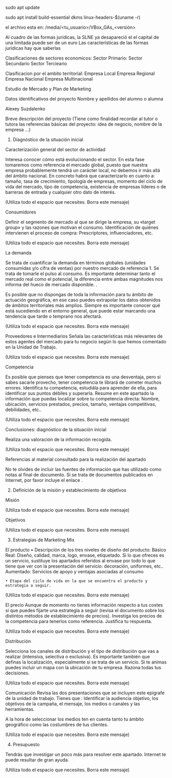 sudo apt update


sudo apt install build-essential dkms linux-headers-$(uname -r)


el archivo esta en: /media/<tu_usuario>/VBox_GAs_<versión>


Al cuadro de las formas jurídicas,
    la SLNE ya desapareció el el capital de una limitada puede ser de un euro
    Las características de las formas jurídicas hay que saberlas

Clasificaciones de sectores economicos:
    Sector Primario:
    Sector Secundario
    Sector Tercieario


Clasificacion por el ambito territorial:
    Empresa Local
    Empresa Regional
    Empresa Nacional
    Empresa Multinacional
    

Estudio de Mercado y Plan de Marketing



Datos identificativos del proyecto
Nombre y apellidos del alumno o alumna

Alexey Suzdalenko


Breve descripción del proyecto
(Tiene como finalidad recordar al tutor o tutora las referencias básicas del proyecto: idea de negocio, nombre de la empresa ...)








1. Diagnóstico de la situación inicial

Caracterización general del sector de actividad 

 
Interesa conocer cómo está evolucionando el sector.  En esta fase tomaremos como referencia el mercado global, puesto que nuestra empresa probablemente tendrá un carácter local, no debemos ir más allá del ámbito nacional. En concreto habrá que caracterizarlo en cuanto a: tamaño, tasa de crecimiento, tipología de empresas, momento del ciclo de vida del mercado, tipo de competencia, existencia de empresas líderes o de barreras de entrada y cualquier otro dato de interés.




(Utiliza todo el espacio que necesites. Borra este mensaje)




Consumidores

Definir el segmento de mercado al que se dirige la empresa, su «target group» y las razones que motivan el consumo. 
Identificación de quiénes intervienen el proceso de compra: Prescriptores, influenciadores, etc.



(Utiliza todo el espacio que necesites. Borra este mensaje)




La demanda

Se trata de cuantificar la demanda en términos globales (unidades consumidas y/o cifra de ventas) por nuestro mercado de referencia 1. Se trata de tomarle el pulso al consumo. Es importante determinar tanto el mercado real como el potencial, la diferencia entre ambas magnitudes nos informa del hueco de mercado disponible. .

Es posible que no dispongas de toda la información para tu ámbito de actuación geográfica, en ese caso puedes extrapolar los datos obtenidos de ámbitos territoriales más amplios. Siempre es importante conocer qué está sucediendo en el entorno general, que puede estar marcando una tendencia que tarde o temprano nos afectará.



(Utiliza todo el espacio que necesites. Borra este mensaje)




Proveedores e Intermediarios
Señala las características más relevantes de estos agentes del mercado para tu negocio según lo que hemos comentado en la Unidad de Trabajo.



(Utiliza todo el espacio que necesites. Borra este mensaje)




Competencia

Es posible que pienses que tener competencia es una desventaja, pero si sabes sacarle provecho,  tener competencia te librará de cometer muchos errores. Identifica tu competencia, estudiála para aprender de ella, para identificar sus puntos débiles y superarla. Resume en este apartado la información que puedas localizar sobre tu competencia directa: Nombre, ubicación, servicios prestados, precios, tamaño, ventajas competitivas, debilidades, etc..



(Utiliza todo el espacio que necesites. Borra este mensaje)




Conclusiones: diagnóstico de la situación inicial

Realiza una valoración de la información recogida. 



(Utiliza todo el espacio que necesites. Borra este mensaje)




Referencias al material consultado para la realización del apartado

No te olvides de incluir las fuentes de información que has utilizado como notas al final de documento. Si se trata de documentos publicados en Internet, por favor incluye el enlace .




2. Definición de la misión y establecimiento de objetivos

Misión


(Utiliza todo el espacio que necesites. Borra este mensaje)



Objetivos 


(Utiliza todo el espacio que necesites. Borra este mensaje)





3. Estrategias de Marketing Mix
 

El producto
    • Descripción de los tres niveles de diseño del producto: 
Básico
Real: Diseño, calidad, marca, logo, envase, etiquetado. Si lo que ofreces es un servicio, sustituye los apartados referidos al envase por todo lo que tiene que ver con la presentación del servicio: decoración, uniformes, etc..
Aumentado: Servicios de apoyo y ventajas asociadas al consumo

    • Etapa del ciclo de vida en la que se encuentra el producto y estrategia a seguir.



(Utiliza todo el espacio que necesites. Borra este mensaje)



El precio
Aunque de momento no tienes información respecto a tus costes si que puedes fijarte una estrategia a seguir (revisa el documento sobre los distintos métodos de establecimiento de precios). Investiga los precios de la competencia para tenerlos como referencia. Justifica tu respuesta.


(Utiliza todo el espacio que necesites. Borra este mensaje)




Distribución

Selecciona los canales de distribución y el tipo de distribución que vas a realizar (intensiva, selectiva o exclusiva). Es importante también que definas la localización, especialmente si se trata de un servicio. Si te animas puedes incluir un mapa con la ubicación de tu empresa.  Razona todas tus decisiones.


(Utiliza todo el espacio que necesites. Borra este mensaje)





Comunicación
Revisa las dos presentaciones que se incluyen este epígrafe de la unidad de trabajo.
Tienes que : Identificar la audiencia objetivo, los objetivos de la campaña, el mensaje, los medios o canales y las herramientas. 

A la hora de seleccionar los medios ten en cuenta tanto tu ámbito geográfico como las costumbres de tus clientes. 




(Utiliza todo el espacio que necesites. Borra este mensaje)




4. Presupuesto

Tendrás que investigar un poco más para resolver este apartado. Internet te puede resultar de gran ayuda.


(Utiliza todo el espacio que necesites. Borra este mensaje)


